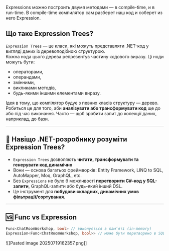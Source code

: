 

Expressions можно построить двумя методами — в compile-time, и в run-time. В сompile-time компилятор сам разберет наш код и соберет из него Expression.


## Що таке Expression Trees?

`Expression Trees` — це класи, які можуть представляти .NET-код у вигляді даних із деревоподібною структурою.  
Кожна нода цього дерева репрезентує частину кодового виразу. Ці ноди можуть бути:
- операторами,
- операндами,
- змінними,
- викликами методів,
- будь-якими іншими елементами виразу.

Ідея в тому, що компілятор будує з певних класів структуру — дерево. Робиться це для того, аби **аналізувати або трансформувати код** ще до або під час виконання. Часто — щоб зробити запит до колекції даних, наприклад, до бази.

---

## 🧐 Навіщо .NET-розробнику розуміти Expression Trees?

- `Expression Trees` дозволяють **читати, трансформувати та генерувати код динамічно**
- Вони — основа багатьох фреймворків: Entity Framework, LINQ to SQL, AutoMapper, Moq, GraphQL, etc.
- Без `Expressions` не було б можливості **перетворити C#-код у SQL-запити**, GraphQL-запити або будь-який інший DSL.
- Це інструмент для **побудови складних, динамічних умов фільтрації/сортування**.

---

## 🆚 Func vs Expression

```csharp
Func<ChatRoomWorkshop, bool> // виконується в пам’яті (in-memory)
Expression<Func<ChatRoomWorkshop, bool>> // може бути перетворено в SQL-запит
```



![[Pasted image 20250719162357.png]]
